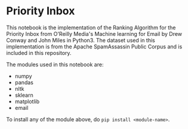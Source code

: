 # Priority Inbox

This notebook is the implementation of the Ranking Algorithm for the Priority Inbox from O'Reilly Media's Machine learning for Email by Drew Conway and John Miles in Python3.
The dataset used in this implementation is from the Apache SpamAssassin Public Corpus and is included in this repository.

The modules used in this notebook are:
- numpy
- pandas
- nltk
- sklearn
- matplotlib
- email

To install any of the module above, do
`pip install <module-name>`.
